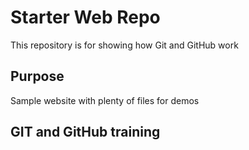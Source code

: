 # Starter Web Repo

This repository is for showing how Git and GitHub work

## Purpose

Sample website with plenty of files for demos

## GIT and GitHub training